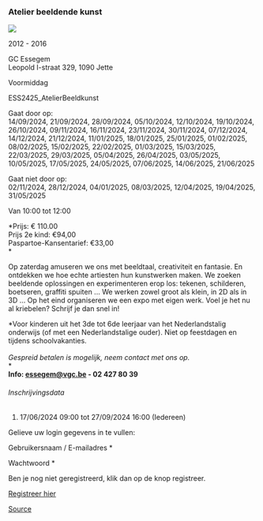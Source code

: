 ### Atelier beeldende kunst

![](https://s3-eu-west-1.amazonaws.com/os-kwdo/prod/vgc/images/activity/666c32f7caf07_ABK_Kinderateliers_23-24_©_Marjon_Udo_%2854%29web.jpg)

2012 - 2016

GC Essegem  
Leopold I-straat 329, 1090 Jette

Voormiddag

ESS2425_AtelierBeeldkunst

Gaat door op:  
14/09/2024, 21/09/2024, 28/09/2024, 05/10/2024, 12/10/2024, 19/10/2024, 26/10/2024, 09/11/2024, 16/11/2024, 23/11/2024, 30/11/2024, 07/12/2024, 14/12/2024, 21/12/2024, 11/01/2025, 18/01/2025, 25/01/2025, 01/02/2025, 08/02/2025, 15/02/2025, 22/02/2025, 01/03/2025, 15/03/2025, 22/03/2025, 29/03/2025, 05/04/2025, 26/04/2025, 03/05/2025, 10/05/2025, 17/05/2025, 24/05/2025, 07/06/2025, 14/06/2025, 21/06/2025

Gaat niet door op:  
02/11/2024, 28/12/2024, 04/01/2025, 08/03/2025, 12/04/2025, 19/04/2025, 31/05/2025

Van 10:00 tot 12:00

*Prijs: € 110.00  
Prijs 2e kind: €94,00  
Paspartoe-Kansentarief: €33,00  
*

Op zaterdag amuseren we ons met beeldtaal, creativiteit en fantasie. En ontdekken we hoe echte artiesten hun kunstwerken maken. We zoeken beeldende oplossingen en experimenteren erop los: tekenen, schilderen, boetseren, graffiti spu­iten ... We werken zowel groot als klein, in 2D als in 3D ... Op het eind organiseren we een expo met eigen werk. Voel je het nu al kriebelen? Schrijf je dan snel in!

*Voor kinderen uit het 3de tot 6de leerjaar van het Nederlandstalig onderwijs (of met een Nederlandstalige ouder). Niet op feestdagen en tijdens schoolvakanties.  
<br/>*Gespreid betalen is mogelijk, neem contact met ons op.*  
*  
****Info: [essegem@vgc.be](mailto:essegem@vgc.be) - 02 427 80 39****  

###### Inschrijvingsdata

1.  17/06/2024 09:00 tot 27/09/2024 16:00 (Iedereen)

Gelieve uw login gegevens in te vullen:

Gebruikersnaam / E-mailadres \* 

Wachtwoord \* 

  

Ben je nog niet geregistreerd, klik dan op de knop registreer.

[Registreer hier](/registration)

[Source](https://tickets.vgc.be/activity/subscribe/ESS2425_AtelierBeeldkunst)